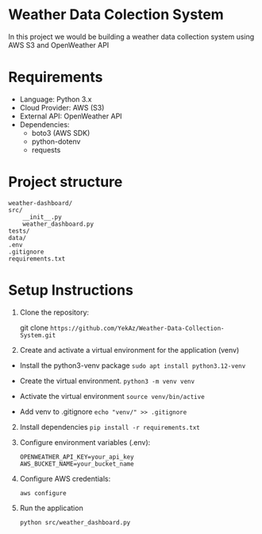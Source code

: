# Weather Data Colection System

In this project we would be building a weather data collection system using AWS S3 and OpenWeather API

# Requirements
- Language: Python 3.x
- Cloud Provider: AWS (S3)
- External API: OpenWeather API
- Dependencies:
    - boto3 (AWS SDK)
    - python-dotenv
    - requests

# Project structure

    weather-dashboard/
    src/
        __init__.py
        weather_dashboard.py
    tests/
    data/
    .env
    .gitignore
    requirements.txt

# Setup Instructions
1. Clone the repository:

    git clone `https://github.com/YekAz/Weather-Data-Collection-System.git`

2. Create and activate a virtual environment for the application (venv)

- Install the python3-venv package
`sudo apt install python3.12-venv`

- Create the virtual environment.
`python3 -m venv venv`

- Activate the virtual environment
`source venv/bin/active`

- Add venv to .gitignore 
`echo "venv/" >> .gitignore`

2. Install dependencies
    `pip install -r requirements.txt`

3. Configure environment variables (.env):

    ```
    OPENWEATHER_API_KEY=your_api_key
    AWS_BUCKET_NAME=your_bucket_name
    ```

4. Configure AWS credentials:

    `aws configure`

5. Run the application

    `python src/weather_dashboard.py`